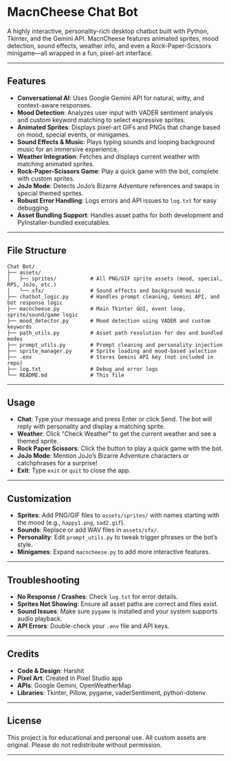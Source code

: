 # MacnCheese Chat Bot

A highly interactive, personality-rich desktop chatbot built with Python, Tkinter, and the Gemini API. MacnCheese features animated sprites, mood detection, sound effects, weather info, and even a Rock-Paper-Scissors minigame—all wrapped in a fun, pixel-art interface.

---

## Features

- **Conversational AI**: Uses Google Gemini API for natural, witty, and context-aware responses.
- **Mood Detection**: Analyzes user input with VADER sentiment analysis and custom keyword matching to select expressive sprites.
- **Animated Sprites**: Displays pixel-art GIFs and PNGs that change based on mood, special events, or minigames.
- **Sound Effects & Music**: Plays typing sounds and looping background music for an immersive experience.
- **Weather Integration**: Fetches and displays current weather with matching animated sprites.
- **Rock-Paper-Scissors Game**: Play a quick game with the bot, complete with custom sprites.
- **JoJo Mode**: Detects JoJo’s Bizarre Adventure references and swaps in special themed sprites.
- **Robust Error Handling**: Logs errors and API issues to `log.txt` for easy debugging.
- **Asset Bundling Support**: Handles asset paths for both development and PyInstaller-bundled executables.

---

## File Structure

```
Chat Bot/
├── assets/
│   ├── sprites/           # All PNG/GIF sprite assets (mood, special, RPS, JoJo, etc.)
│   └── sfx/               # Sound effects and background music
├── chatbot_logic.py       # Handles prompt cleaning, Gemini API, and bot response logic
├── macncheese.py          # Main Tkinter GUI, event loop, sprite/sound/game logic
├── mood_detector.py       # Mood detection using VADER and custom keywords
├── path_utils.py          # Asset path resolution for dev and bundled modes
├── prompt_utils.py        # Prompt cleaning and personality injection
├── sprite_manager.py      # Sprite loading and mood-based selection
├── .env                   # Stores Gemini API key (not included in repo)
├── log.txt                # Debug and error logs
└── README.md              # This file
```

---

## Usage

- **Chat**: Type your message and press Enter or click Send. The bot will reply with personality and display a matching sprite.
- **Weather**: Click "Check Weather" to get the current weather and see a themed sprite.
- **Rock Paper Scissors**: Click the button to play a quick game with the bot.
- **JoJo Mode**: Mention JoJo’s Bizarre Adventure characters or catchphrases for a surprise!
- **Exit**: Type `exit` or `quit` to close the app.

---

## Customization

- **Sprites**: Add PNG/GIF files to `assets/sprites/` with names starting with the mood (e.g., `happy1.png`, `sad2.gif`).
- **Sounds**: Replace or add WAV files in `assets/sfx/`.
- **Personality**: Edit `prompt_utils.py` to tweak trigger phrases or the bot’s style.
- **Minigames**: Expand `macncheese.py` to add more interactive features.

---

## Troubleshooting

- **No Response / Crashes**: Check `log.txt` for error details.
- **Sprites Not Showing**: Ensure all asset paths are correct and files exist.
- **Sound Issues**: Make sure `pygame` is installed and your system supports audio playback.
- **API Errors**: Double-check your `.env` file and API keys.

---

## Credits
- **Code & Design**: Harshit
- **Pixel Art**: Created in Pixel Studio app
- **APIs**: Google Gemini, OpenWeatherMap
- **Libraries**: Tkinter, Pillow, pygame, vaderSentiment, python-dotenv

---

## License
This project is for educational and personal use. All custom assets are original. Please do not redistribute without permission.

---